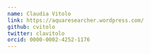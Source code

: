 ```yaml
---
name: Claudia Vitolo
link: https://aquaresearcher.wordpress.com/
github: cvitolo
twitter: clavitolo
orcid: 0000-0002-4252-1176
---
```


